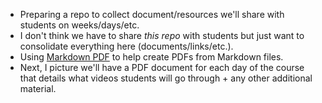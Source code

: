 - Preparing a repo to collect document/resources we'll share with students on weeks/days/etc.
- I don't think we have to share _this repo_ with students but just want to consolidate everything here (documents/links/etc.).
- Using [Markdown PDF](https://marketplace.visualstudio.com/items?itemName=yzane.markdown-pdf) to help create PDFs from Markdown files.
- Next, I picture we'll have a PDF document for each day of the course that details what videos students will go through + any other additional material.
